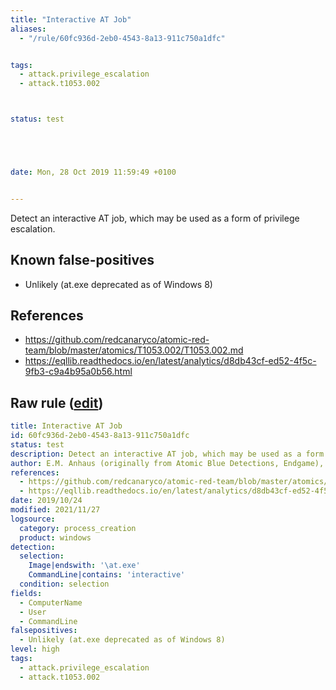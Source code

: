 ```yaml
---
title: "Interactive AT Job"
aliases:
  - "/rule/60fc936d-2eb0-4543-8a13-911c750a1dfc"


tags:
  - attack.privilege_escalation
  - attack.t1053.002



status: test





date: Mon, 28 Oct 2019 11:59:49 +0100


---
```


Detect an interactive AT job, which may be used as a form of privilege escalation.

<!--more-->


## Known false-positives

* Unlikely (at.exe deprecated as of Windows 8)



## References

* https://github.com/redcanaryco/atomic-red-team/blob/master/atomics/T1053.002/T1053.002.md
* https://eqllib.readthedocs.io/en/latest/analytics/d8db43cf-ed52-4f5c-9fb3-c9a4b95a0b56.html


## Raw rule ([edit](https://github.com/SigmaHQ/sigma/edit/master/rules/windows/process_creation/proc_creation_win_interactive_at.yml))
```yaml
title: Interactive AT Job
id: 60fc936d-2eb0-4543-8a13-911c750a1dfc
status: test
description: Detect an interactive AT job, which may be used as a form of privilege escalation.
author: E.M. Anhaus (originally from Atomic Blue Detections, Endgame), oscd.community
references:
  - https://github.com/redcanaryco/atomic-red-team/blob/master/atomics/T1053.002/T1053.002.md
  - https://eqllib.readthedocs.io/en/latest/analytics/d8db43cf-ed52-4f5c-9fb3-c9a4b95a0b56.html
date: 2019/10/24
modified: 2021/11/27
logsource:
  category: process_creation
  product: windows
detection:
  selection:
    Image|endswith: '\at.exe'
    CommandLine|contains: 'interactive'
  condition: selection
fields:
  - ComputerName
  - User
  - CommandLine
falsepositives:
  - Unlikely (at.exe deprecated as of Windows 8)
level: high
tags:
  - attack.privilege_escalation
  - attack.t1053.002

```

